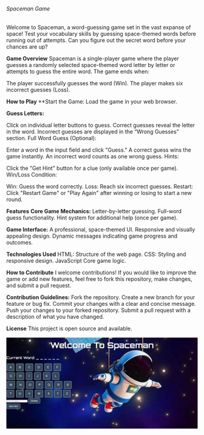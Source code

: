 ###### Spaceman Game
Welcome to Spaceman, a word-guessing game set in the vast expanse of space! Test your vocabulary skills by guessing space-themed words before running out of attempts. Can you figure out the secret word before your chances are up?

**Game Overview**
Spaceman is a single-player game where the player guesses a randomly selected space-themed word letter by letter or attempts to guess the entire word. The game ends when:

The player successfully guesses the word (Win).
The player makes six incorrect guesses (Loss).

**How to Play**
 **Start the Game: Load the game in your web browser.

**Guess Letters:**

Click on individual letter buttons to guess.
Correct guesses reveal the letter in the word.
Incorrect guesses are displayed in the “Wrong Guesses” section.
Full Word Guess (Optional):

Enter a word in the input field and click "Guess."
A correct guess wins the game instantly.
An incorrect word counts as one wrong guess.
Hints:

Click the "Get Hint" button for a clue (only available once per game).
Win/Loss Condition:

Win: Guess the word correctly.
Loss: Reach six incorrect guesses.
Restart: Click "Restart Game" or "Play Again" after winning or losing to start a new round.

**Features**
**Core Game Mechanics:**
Letter-by-letter guessing.
Full-word guess functionality.
Hint system for additional help (once per game).

**Game Interface:**
A professional, space-themed UI.
Responsive and visually appealing design.
Dynamic messages indicating game progress and outcomes.

**Technologies Used**
HTML: Structure of the web page.
CSS: Styling and responsive design.
JavaScript  Core game logic.


**How to Contribute**
I welcome contributions! If you would like to improve the game or add new features, feel free to fork this repository, make changes, and submit a pull request.

**Contribution Guidelines:**
Fork the repository.
Create a new branch for your feature or bug fix.
Commit your changes with a clear and concise message.
Push your changes to your forked repository.
Submit a pull request with a description of what you have changed.


**License**
This project is open source and available.


![Game screenshot](image.png)